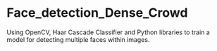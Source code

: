 # Face_detection_Dense_Crowd
Using OpenCV, Haar Cascade Classifier and Python libraries to train a model for detecting multiple faces within images.
